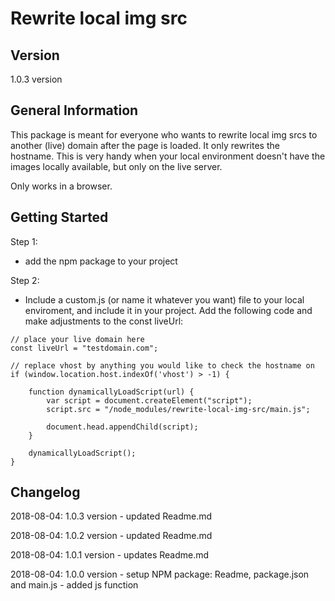 Rewrite local img src
============================

Version
-------
1.0.3 version


General Information
-------------------
This package is meant for everyone who wants to rewrite local img srcs to another (live) domain after the page is loaded.
It only rewrites the hostname. This is very handy when your local environment doesn't have the images locally available, but only on the live server.

Only works in a browser.


Getting Started
----------------
Step 1:
- add the npm package to your project


Step 2:
- Include a custom.js (or name it whatever you want) file to your local enviroment, and include it in your project. 
Add the following code and make adjustments to the const liveUrl:


```
// place your live domain here
const liveUrl = "testdomain.com";

// replace vhost by anything you would like to check the hostname on
if (window.location.host.indexOf('vhost') > -1) {
    
    function dynamicallyLoadScript(url) {
        var script = document.createElement("script");
        script.src = "/node_modules/rewrite-local-img-src/main.js"; 

        document.head.appendChild(script);
    }

    dynamicallyLoadScript();
} 
```



Changelog
---------

2018-08-04: 1.0.3 version
            - updated Readme.md

2018-08-04: 1.0.2 version
            - updated Readme.md

2018-08-04: 1.0.1 version
			- updates Readme.md

2018-08-04: 1.0.0 version
			- setup NPM package: Readme, package.json and main.js
			- added js function